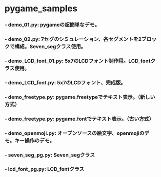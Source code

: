 # pygame_samples

 ### - demo_01.py: pygameの超簡単なデモ。
 ### - demo_02.py: 7セグのシミュレーション、各セグメントを2ブロックで構成。Seven_segクラス使用。
 ### - demo_LCD_font_01.py: 5x7のLCDフォント制作用。LCD_fontクラス使用。
 ### - demo_LCD_font.py: 5x7のLCDフォント、完成版。

 ### - demo_freetype.py: pygame.freetypeでテキスト表示。（新しい方式）
 ### - demo_freetype.py: pygame.fontでテキスト表示。（古い方式）
 ### - demo_openmoji.py: オープンソースの絵文字、openmojiのデモ。キー操作のデモ。
 ### - seven_seg_pg.py: Seven_segクラス
 ### - lcd_font_pg.py: LCD_fontクラス
